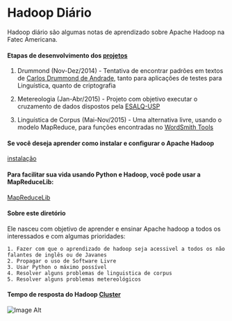 # Hadoop Diário
Hadoop diário são algumas notas de aprendizado sobre Apache Hadoop na Fatec Americana.

#### Etapas de desenvolvimento dos [projetos](https://github.com/z4r4tu5tr4/Hadoop-diario/tree/master/Projetos)
	
1. Drummond (Nov-Dez/2014) - Tentativa de encontrar padrões em textos de [Carlos Drummond de Andrade](https://pt.wikipedia.org/wiki/Carlos_Drummond_de_Andrade), tanto para aplicações de testes para Linguística, quanto de criptografia

2. Metereologia (Jan-Abr/2015) - Projeto com objetivo executar o cruzamento de dados dispostos pela [ESALQ-USP](http://www4.esalq.usp.br/)

3. Linguística de Corpus (Mai-Nov/2015) - Uma alternativa livre, usando o modelo MapReduce, para funções encontradas no [WordSmith Tools](http://www.lexically.net/wordsmith/)

#### Se você deseja aprender como instalar e configurar o Apache Hadoop

[instalação](https://github.com/z4r4tu5tr4/Hadoop-diario/tree/master/Instalacao)

#### Para facilitar sua vida usando Python e Hadoop, você pode usar a MapReduceLib:

[MapReduceLib](https://github.com/z4r4tu5tr4/MapReduceLib)


#### Sobre este diretório

Ele nasceu com objetivo de aprender e ensinar Apache hadoop a todos os interessados e com algumas prioridades:

	1. Fazer com que o aprendizado de hadoop seja acessivel a todos os não falantes de inglês ou de Javanes
	2. Propagar o uso de Software Livre
	3. Usar Python o máximo possível
	4. Resolver alguns problemas de linguistica de corpus
	5. Resolver alguns problemas metereológicos

#### Tempo de resposta do Hadoop [Cluster]()

![Image Alt](http://s11.postimg.org/5fqwgh4n7/python.png)
